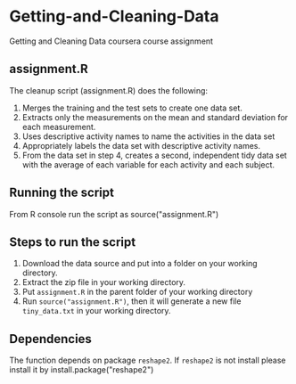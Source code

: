 Getting-and-Cleaning-Data
=========================

Getting and Cleaning Data coursera course assignment

## assignment.R

The cleanup script (assignment.R) does the following:

1. Merges the training and the test sets to create one data set.
2. Extracts only the measurements on the mean and standard deviation for each measurement. 
3. Uses descriptive activity names to name the activities in the data set
4. Appropriately labels the data set with descriptive activity names. 
5. From the data set in step 4, creates a second, independent tidy data set with the average of each variable for each activity and each subject.

## Running the script
From R console run the script as source("assignment.R")

## Steps to run the script

1. Download the data source and put into a folder on your working directory. 
2. Extract the zip file in your working directory.
2. Put ```assignment.R``` in the parent folder of your working directory
3. Run ```source("assignment.R")```, then it will generate a new file ```tiny_data.txt``` in your working directory.

## Dependencies

The function depends on package ```reshape2```. If  ```reshape2``` is not install please install it by install.package("reshape2")

